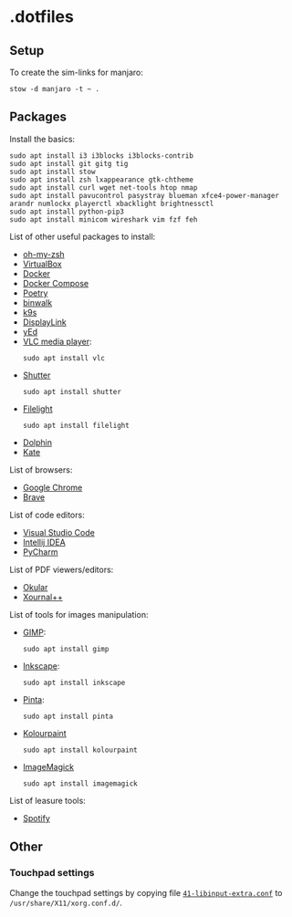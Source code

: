 # .dotfiles

## Setup

To create the sim-links for manjaro:
```
stow -d manjaro -t ~ .
```

## Packages

Install the basics:
```
sudo apt install i3 i3blocks i3blocks-contrib
sudo apt install git gitg tig
sudo apt install stow
sudo apt install zsh lxappearance gtk-chtheme
sudo apt install curl wget net-tools htop nmap
sudo apt install pavucontrol pasystray blueman xfce4-power-manager arandr numlockx playerctl xbacklight brightnessctl
sudo apt install python-pip3
sudo apt install minicom wireshark vim fzf feh
```

List of other useful packages to install:
- [oh-my-zsh](https://ohmyz.sh/)
- [VirtualBox](https://www.virtualbox.org/)
- [Docker](https://docs.docker.com/engine/install/ubuntu/)
- [Docker Compose](https://docs.docker.com/compose/install/)
- [Poetry](https://python-poetry.org/)
- [binwalk](https://github.com/ReFirmLabs/binwalk)
- [k9s](https://k9scli.io/)
- [DisplayLink](https://www.synaptics.com/products/displaylink-graphics/downloads)
- [yEd](https://www.yworks.com/products/yed)
- [VLC media player](https://www.videolan.org/vlc/):
  ```
  sudo apt install vlc
  ```
- [Shutter](https://shutter-project.org/)
  ```
  sudo apt install shutter
  ```
- [Filelight](https://apps.kde.org/nl/filelight/)
  ```
  sudo apt install filelight
  ```
- [Dolphin](https://apps.kde.org/nl/dolphin/)
- [Kate](https://kate-editor.org/en-gb/)

List of browsers:
- [Google Chrome](https://www.google.com/intl/en_uk/chrome/)
- [Brave](https://brave.com/)

List of code editors:
- [Visual Studio Code](https://code.visualstudio.com/)
- [Intellij IDEA](https://www.jetbrains.com/idea/)
- [PyCharm](https://www.jetbrains.com/pycharm/)

List of PDF viewers/editors:
- [Okular](https://okular.kde.org/)
- [Xournal++](https://xournalpp.github.io/)

List of tools for images manipulation:
- [GIMP](https://www.gimp.org/):
  ```
  sudo apt install gimp
  ```
- [Inkscape](https://inkscape.org/):
  ```
  sudo apt install inkscape
  ```
- [Pinta](https://www.pinta-project.com/):
  ```
  sudo apt install pinta
  ```
- [Kolourpaint](https://apps.kde.org/nl/kolourpaint/)
  ```
  sudo apt install kolourpaint
  ```
- [ImageMagick](https://imagemagick.org/index.php)
  ```
  sudo apt install imagemagick
  ```

List of leasure tools:
- [Spotify](https://www.spotify.com/us/download/other/)

## Other

### Touchpad settings

Change the touchpad settings by copying file [`41-libinput-extra.conf`](41-libinput-extra.conf) to `/usr/share/X11/xorg.conf.d/`.
